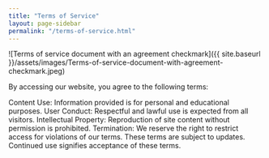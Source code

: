 ```yaml
---
title: "Terms of Service"
layout: page-sidebar
permalink: "/terms-of-service.html"
---
```


![Terms of service document with an agreement checkmark]({{ site.baseurl }}/assets/images/Terms-of-service-document-with-agreement-checkmark.jpeg)

By accessing our website, you agree to the following terms:

Content Use: Information provided is for personal and educational purposes.
User Conduct: Respectful and lawful use is expected from all visitors.
Intellectual Property: Reproduction of site content without permission is prohibited.
Termination: We reserve the right to restrict access for violations of our terms.
These terms are subject to updates. Continued use signifies acceptance of these terms.